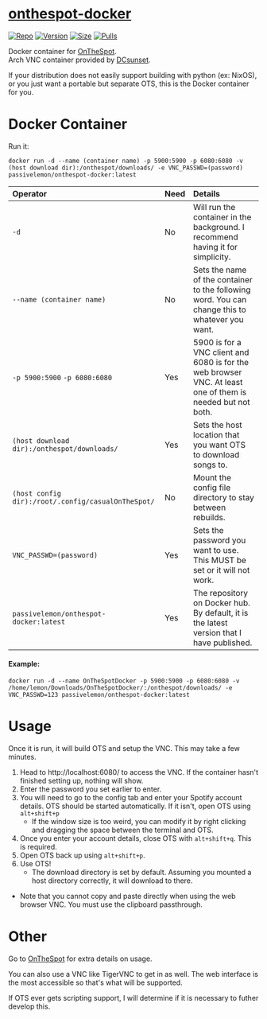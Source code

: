 # [onthespot-docker](https://github.com/PassiveLemon/onthespot-docker) </br>

[![Repo](https://img.shields.io/badge/Docker-Repo-007EC6?labelColor-555555&color-007EC6&logo=docker&logoColor=fff&style=flat-square)](https://hub.docker.com/r/passivelemon/onthespot-docker)
[![Version](https://img.shields.io/docker/v/passivelemon/onthespot-docker/latest?labelColor-555555&color-007EC6&style=flat-square)](https://hub.docker.com/r/passivelemon/onthespot-docker)
[![Size](https://img.shields.io/docker/image-size/passivelemon/onthespot-docker/latest?sort=semver&labelColor-555555&color-007EC6&style=flat-square)](https://hub.docker.com/r/passivelemon/onthespot-docker)
[![Pulls](https://img.shields.io/docker/pulls/passivelemon/onthespot-docker?labelColor-555555&color-007EC6&style=flat-square)](https://hub.docker.com/r/passivelemon/onthespot-docker)

Docker container for [OnTheSpot](https://github.com/casualsnek/onthespot). </br>
Arch VNC container provided by [DCsunset](https://github.com/DCsunset/docker-i3-arch-vnc). </br>

If your distribution does not easily support building with python (ex: NixOS), or you just want a portable but separate OTS, this is the Docker container for you. </br>

# Docker Container </br>
Run it: </br>
```
docker run -d --name (container name) -p 5900:5900 -p 6080:6080 -v (host download dir):/onthespot/downloads/ -e VNC_PASSWD=(password) passivelemon/onthespot-docker:latest
```
| Operator | Need | Details |
|:-|:-|:-|
| `-d` | No | Will run the container in the background. I recommend having it for simplicity. |
| `--name (container name)` | No | Sets the name of the container to the following word. You can change this to whatever you want. |
| `-p 5900:5900` `-p 6080:6080` | Yes | 5900 is for a VNC client and 6080 is for the web browser VNC. At least one of them is needed but not both. |
| `(host download dir):/onthespot/downloads/` | Yes | Sets the host location that you want OTS to download songs to. |
| `(host config dir):/root/.config/casualOnTheSpot/` | No | Mount the config file directory to stay between rebuilds. |
| `VNC_PASSWD=(password)` | Yes | Sets the password you want to use. This MUST be set or it will not work. |
| `passivelemon/onthespot-docker:latest` | Yes | The repository on Docker hub. By default, it is the latest version that I have published. |

#### Example: </br>
```
docker run -d --name OnTheSpotDocker -p 5900:5900 -p 6080:6080 -v /home/lemon/Downloads/OnTheSpotDocker/:/onthespot/downloads/ -e VNC_PASSWD=123 passivelemon/onthespot-docker:latest
```

# Usage </br>
Once it is run, it will build OTS and setup the VNC. This may take a few minutes. </br>
1. Head to http://localhost:6080/ to access the VNC. If the container hasn't finished setting up, nothing will show. </br>
2. Enter the password you set earlier to enter. </br>
3. You will need to go to the config tab and enter your Spotify account details. OTS should be started automatically. If it isn't, open OTS using `alt+shift+p` </br>
   - If the window size is too weird, you can modify it by right clicking and dragging the space between the terminal and OTS. </br>
4. Once you enter your account details, close OTS with `alt+shift+q`. This is required. </br>
5. Open OTS back up using `alt+shift+p`. </br>
6. Use OTS! </br>
   - The download directory is set by default. Assuming you mounted a host directory correctly, it will download to there. </br>
- Note that you cannot copy and paste directly when using the web browser VNC. You must use the clipboard passthrough. </br>


# Other </br>
Go to [OnTheSpot](https://github.com/casualsnek/onthespot) for extra details on usage. </br>

You can also use a VNC like TigerVNC to get in as well. The web interface is the most accessible so that's what will be supported. </br>

If OTS ever gets scripting support, I will determine if it is necessary to futher develop this. </br>
